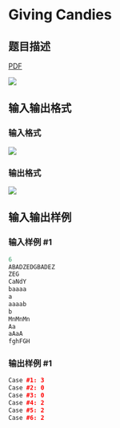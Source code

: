 # Giving Candies

## 题目描述

[problemUrl]: https://uva.onlinejudge.org/index.php?option=com_onlinejudge&Itemid=8&category=117&page=show_problem&problem=2839

[PDF](https://uva.onlinejudge.org/external/117/p11739.pdf)

![](https://cdn.luogu.com.cn/upload/vjudge_pic/UVA11739/ea1a70f47de2d4416600087a31fc6b6eaa535b4e.png)

## 输入输出格式

### 输入格式

![](https://cdn.luogu.com.cn/upload/vjudge_pic/UVA11739/9f823a8b14ef9ed5de08f6a451f3852e1a3edc58.png)

### 输出格式

![](https://cdn.luogu.com.cn/upload/vjudge_pic/UVA11739/7eb7927c4e4a82a91080dd236fcc2fb773627b74.png)

## 输入输出样例

### 输入样例 #1

```cpp
6
ABADZEDGBADEZ
ZEG
CaNdY
baaaa
a
aaaab
b
MnMnMn
Aa
aAaA
fghFGH
```


### 输出样例 #1

```cpp
Case #1: 3
Case #2: 0
Case #3: 0
Case #4: 2
Case #5: 2
Case #6: 2
```


